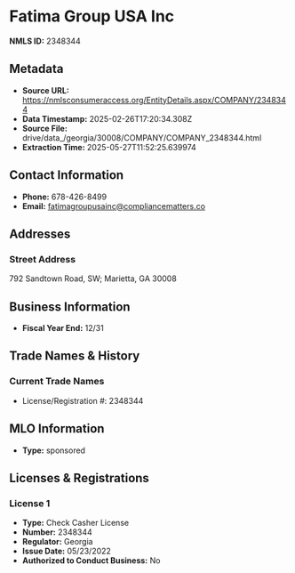 # Fatima Group USA Inc

**NMLS ID:** 2348344

## Metadata
- **Source URL:** https://nmlsconsumeraccess.org/EntityDetails.aspx/COMPANY/2348344
- **Data Timestamp:** 2025-02-26T17:20:34.308Z
- **Source File:** drive/data_/georgia/30008/COMPANY/COMPANY_2348344.html
- **Extraction Time:** 2025-05-27T11:52:25.639974

## Contact Information
- **Phone:** 678-426-8499
- **Email:** fatimagroupusainc@compliancematters.co

## Addresses
### Street Address
792 Sandtown Road, SW; Marietta, GA 30008

## Business Information
- **Fiscal Year End:** 12/31

## Trade Names & History
### Current Trade Names
- License/Registration #: 2348344

## MLO Information
- **Type:** sponsored

## Licenses & Registrations

### License 1
- **Type:** Check Casher License
- **Number:** 2348344
- **Regulator:** Georgia
- **Issue Date:** 05/23/2022
- **Authorized to Conduct Business:** No
